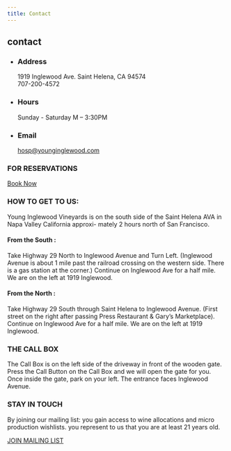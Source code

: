 ```yaml
---
title: Contact
---
```

## contact

 
- ### Address
  1919 Inglewood Ave. 
  Saint Helena, CA 94574  
  707-200-4572

- ### Hours
  Sunday - Saturday
  M – 3:30PM

- ### Email
  [hosp@younginglewood.com](mailto:hosp@younginglewood.com)

### FOR RESERVATIONS
[Book Now](#)

### HOW TO GET TO US:
Young Inglewood Vineyards is on the south side of the Saint Helena AVA in Napa Valley California approxi- mately 2 hours north of San Francisco.
#### From the South :
Take Highway 29 North to Inglewood Avenue and Turn Left. (Inglewood Avenue is about 1 mile past the railroad crossing on the western side. There is a gas station at the corner.) Continue on Inglewood Ave for a half mile. We are on the left at 1919 Inglewood.
#### From the North :
Take Highway 29 South through Saint Helena to Inglewood Avenue. (First street on the right after passing Press Restaurant & Gary’s Marketplace). Continue on Inglewood Ave for a half mile. We are on the left at 1919 Inglewood.

### THE CALL BOX
The Call Box is on the left side of the driveway in front of the wooden gate. Press the Call Button on the Call Box and we will open the gate for you. Once inside the gate, park on your left. The entrance faces Inglewood Avenue.

### STAY IN TOUCH
By joining our mailing list:
you gain access to wine allocations and micro production wishlists. you represent to us that you are at least 21 years old.

[JOIN MAILING LIST](#)